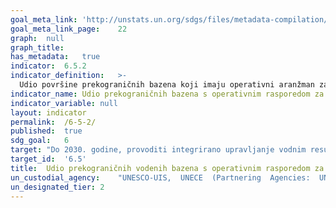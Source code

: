 ```yaml
---	
goal_meta_link:	'http://unstats.un.org/sdgs/files/metadata-compilation/Metadata-Goal-6.pdf'
goal_meta_link_page:	22
graph:	null
graph_title:	
has_metadata:	true
indicator:	6.5.2
indicator_definition:	>-
  Udio površine prekograničnih bazena koji imaju operativni aranžman za prekograničnu suradnju vezanu uz vodu. Potrebni su redoviti sastanci država u kojima se raspravlja o IWRM-u i razmjena informacija kako bi dogovor trebao biti definiran kao "operativan". Prihvaća: Integrirano upravljanje vodnim resursima (IWRM) je pristup upravljanju vodom na koordiniran način. Uzima u obzir različite izvore vode, kao i različite korisnike i uporabe u određenoj situaciji, s ciljem maksimiziranja pozitivnih društvenih, gospodarskih i ekoloških pogodnosti. Koristi slivne i vodonosne vodove kao glavnu jedinicu upravljanja vodama, te naglašava decentralizaciju struktura upravljanja i aktivno sudjelovanje dionika u donošenju odluka. Prekogranični bazeni su površinske vode ili podzemne vode (vodonosnici) koji prelaze ili se nalaze na granicama između dvije ili više država. Sporazum, institucionalni aranžman i / ili uspostavljena organizacija osiguravaju okvir suradnje na prekograničnom vodnom gospodarstvu. Takav okvir obično se temelji na sporazumu koji obuhvaća različite aspekte prekograničnog upravljanja vodama. Sporazumi mogu biti međudržavni, međuvladin, međuministarski ili međuinstitucionalni. Osim sporazuma (npr. Ugovora, konvencije, Memoranduma o razumijevanju), takav okvir može osigurati bilateralna ili multilateralna komisija ili druga odgovarajuća institucionalna rješenja za suradnju. Nadalje, multisektorske institucije za suradnju mogu pokriti pitanja voda. Kako bi se okvir suradnje trebao smatrati "operativnim", zahtijeva da postoje redoviti sastanci zemalja priobalja kako bi se razgovaralo o integriranom upravljanju vodnim resursima i razmjeni informacija.
indicator_name:	Udio prekograničnih bazena s operativnim rasporedom za vodu suradnju
indicator_variable:	null
layout:	indicator
permalink:	/6-5-2/
published:	true  
sdg_goal:	6
target:	"Do 2030. godine, provoditi integrirano upravljanje vodnim resursima na svim razinama, uključujući i preko prekogranične suradnje prema potrebi"
target_id:	'6.5'
title:	Udio prekograničnih vodenih bazena s operativnim rasporedom za vodnu suradnju
un_custodial_agency:	"UNESCO-UIS,  UNECE  (Partnering  Agencies:  UNECE  IUCN)"
un_designated_tier:	2
---	
```

